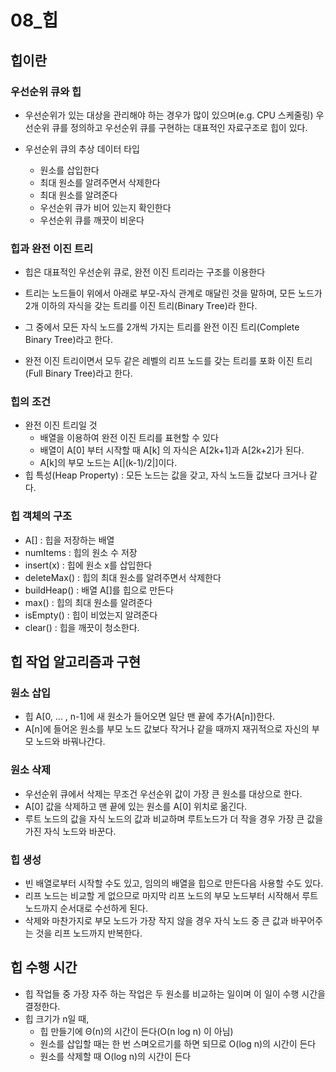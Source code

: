 # 08_힙

## 힙이란

### 우선순위 큐와 힙

- 우선순위가 있는 대상을 관리해야 하는 경우가 많이 있으며(e.g. CPU 스케줄링) 우선순위 큐를 정의하고 우선순위 큐를 구현하는 대표적인 자료구조로 힙이 있다. 

- 우선순위 큐의 추상 데이터 타입
  - 원소를 삽입한다
  - 최대 원소를 알려주면서 삭제한다
  - 최대 원소를 알려준다
  - 우선순위 큐가 비어 있는지 확인한다
  - 우선순위 큐를 깨끗이 비운다

### 힙과 완전 이진 트리

- 힙은 대표적인 우선순위 큐로, 완전 이진 트리라는 구조를 이용한다

- 트리는 노드들이 위에서 아래로 부모-자식 관계로 매달린 것을 말하며, 모든 노드가 2개 이하의 자식을 갖는 트리를 이진 트리(Binary Tree)라 한다. 
- 그 중에서 모든 자식 노드를 2개씩 가지는 트리를 완전 이진 트리(Complete Binary Tree)라고 한다.
- 완전 이진 트리이면서 모두 같은 레벨의 리프 노드를 갖는 트리를 포화 이진 트리(Full Binary Tree)라고 한다. 

### 힙의 조건

- 완전 이진 트리일 것
  - 배열을 이용하여 완전 이진 트리를 표현할 수 있다
  - 배열이 A[0] 부터 시작할 때 A[k] 의 자식은 A[2k+1]과 A[2k+2]가 된다.
  - A[k]의 부모 노드는 A[|(k-1)/2|]이다. 
- 힙 특성(Heap Property) : 모든 노드는 값을 갖고, 자식 노드들 값보다 크거나 같다. 

### 힙 객체의 구조

- A[] : 힙을 저장하는 배열
- numItems : 힙의 원소 수 저장
- insert(x) : 힙에 원소 x를 삽입한다
- deleteMax() : 힙의 최대 원소를 알려주면서 삭제한다
- buildHeap() : 배열 A[]를 힙으로 만든다
- max() : 힙의 최대 원소를 알려준다
- isEmpty() : 힙이 비었는지 알려준다
- clear() : 힙을 깨끗이 청소한다.



## 힙 작업 알고리즘과 구현

### 원소 삽입

- 힙 A[0, ... , n-1]에 새 원소가 들어오면 일단 맨 끝에 추가(A[n])한다.
- A[n]에 들어온 원소를 부모 노드 값보다 작거나 같을 때까지 재귀적으로 자신의 부모 노드와 바꿔나간다.

### 원소 삭제

- 우선순위 큐에서 삭제는 무조건 우선순위 값이 가장 큰 원소를 대상으로 한다. 
- A[0] 값을 삭제하고 맨 끝에 있는 원소를 A[0] 위치로 옮긴다.
- 루트 노드의 값을 자식 노드의 값과 비교하며 루트노드가 더 작을 경우 가장 큰 값을 가진 자식 노드와 바꾼다. 

### 힙 생성

- 빈 배열로부터 시작할 수도 있고, 임의의 배열을 힙으로 만든다음 사용할 수도 있다. 
- 리프 노드는 비교할 게 없으므로 마지막 리프 노드의 부모 노드부터 시작해서 루트 노드까지 순서대로 수선하게 된다. 
- 삭제와 마찬가지로 부모 노드가 가장 작지 않을 경우 자식 노드 중 큰 값과 바꾸어주는 것을 리프 노드까지 반복한다. 



## 힙 수행 시간

- 힙 작업들 중 가장 자주 하는 작업은 두 원소를 비교하는 일이며 이 일이 수행 시간을 결정한다. 
- 힙 크기가 n일 때, 
  - 힙 만들기에 Θ(n)의 시간이 든다(O(n log n) 이 아님)
  - 원소를 삽입할 때는 한 번 스며오르기를 하면 되므로 O(log n)의 시간이 든다 
  - 원소를 삭제할 때 O(log n)의 시간이 든다 